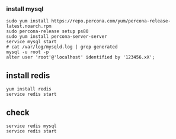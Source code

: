 ### install mysql
```
sudo yum install https://repo.percona.com/yum/percona-release-latest.noarch.rpm
sudo percona-release setup ps80
sudo yum install percona-server-server
service mysql start
# cat /var/log/mysqld.log | grep generated
mysql -u root -p
alter user 'root'@'localhost' identified by '123456.xX';
```

## install redis
```
yum install redis
service redis start
```

## check
```
service redis mysql
service redis start
```

